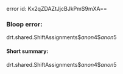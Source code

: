 error id: Kx2qZDAZtJjcBJkPmS9mXA==
### Bloop error:

drt.shared.ShiftAssignments$$anon$4$$anon$5
#### Short summary: 

drt.shared.ShiftAssignments$$anon$4$$anon$5